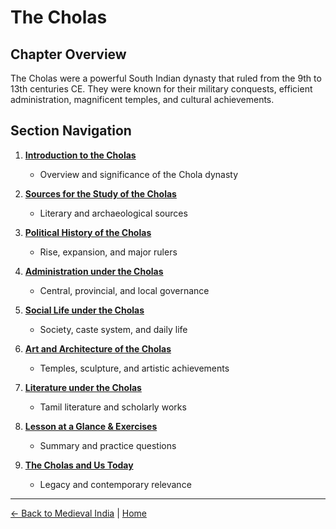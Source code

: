 # The Cholas

## Chapter Overview
The Cholas were a powerful South Indian dynasty that ruled from the 9th to 13th centuries CE. They were known for their military conquests, efficient administration, magnificent temples, and cultural achievements.

## Section Navigation

1. **[Introduction to the Cholas](0.introduction-cholas.md)**
   - Overview and significance of the Chola dynasty

2. **[Sources for the Study of the Cholas](1.sources-cholas.md)**
   - Literary and archaeological sources

3. **[Political History of the Cholas](2.political-history-cholas.md)**
   - Rise, expansion, and major rulers

4. **[Administration under the Cholas](3.administration-cholas.md)**
   - Central, provincial, and local governance

5. **[Social Life under the Cholas](4.social-life-cholas.md)**
   - Society, caste system, and daily life

6. **[Art and Architecture of the Cholas](5.art-cholas.md)**
   - Temples, sculpture, and artistic achievements

7. **[Literature under the Cholas](6.literature-cholas.md)**
   - Tamil literature and scholarly works

8. **[Lesson at a Glance & Exercises](7.lesson-glance-exercises-cholas.md)**
   - Summary and practice questions

9. **[The Cholas and Us Today](8.cholas-and-us-today.md)**
   - Legacy and contemporary relevance

---

[← Back to Medieval India](../README.md) | [Home](../../README.md)
